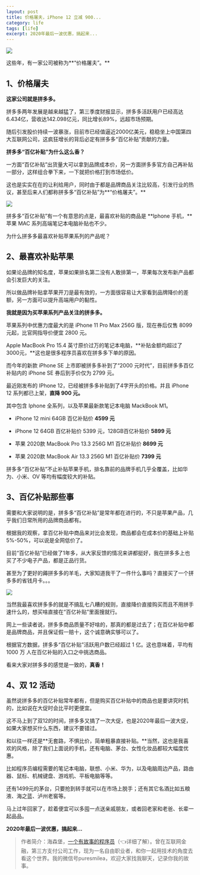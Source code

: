 ```yaml
---
layout: post
title: 价格屠夫，iPhone 12 立减 900...
category: life
tags: [life]
excerpt: 2020年最后一波优惠，搞起来...
---
```


![](http://favorites.ren/assets/images/2020/it/lijian/lijian01.jpg) 

这些年，有一家公司被称为**“价格屠夫”。**

## 1、价格屠夫

**这家公司就是拼多多。**

拼多多两年发展是越来越猛了，第三季度财报显示，拼多多活跃用户已经高达6.434亿，营收达142.098亿元，同比增长89%，远超市场预期。

随后引发股价持续一波暴涨，目前市已经值逼近2000亿美元，稳稳坐上中国第四大互联网公司，这疯狂增长的背后必定有拼多多“百亿补贴”贡献的力量。

**拼多多“百亿补贴”为什么这么香？**

一方面“百亿补贴”出货量大可以拿到品牌成本价，另一方面拼多多官方自己再补贴一部分，这样组合拳下来，一下就把价格打到市场低价。

这也是实实在在的让利给用户，同时由于都是品牌商品关注比较高，引发行业的热议，甚至后来人们都称拼多多“百亿补贴”为**“价格屠夫”。**

![](http://favorites.ren/assets/images/2020/it/lijian/lijian02.jpg) 

拼多多“百亿补贴”有一个有意思的点是，最喜欢补贴的商品是 **Iphone 手机，**苹果 MAC 系列高端笔记本电脑补贴也不少。

为什么拼多多最喜欢补贴苹果系列的产品呢？


## 2、最喜欢补贴苹果

如果论品牌的知名度，苹果如果排名第二没有人敢排第一，苹果每次发布新产品都会引发巨大的关注。

所以做品牌补贴拿苹果开刀是最有效的，一方面很容易让大家看到品牌降价的差额，另一方面可以提升高端用户的黏性。

**我就是因为买苹果系列产品关注的拼多多。**

苹果系列中优惠力度最大的是 iPhone 11 Pro Max 256G 版，现在券后仅售 8099 元起，比官网指导价便宜 2800 元。

Apple MacBook Pro 15.4 英寸原价过万的笔记本电脑，**补贴金额均超过了3000元，**这也是很多程序员喜欢在拼多多下单的原因。

而今年的新款 iPhone SE 上市即被拼多多补到了“2000 元时代”，目前拼多多百亿补贴内的 iPhone SE 券后到手价仅为 2799 元。

最近刚发布的 IPhone 12，已经被拼多多补贴到了4字开头的价格。并且 iPhone 12 系列都已上架，**直降 900 元。**

其中包含 Iphone 全系列，以及苹果最新款笔记本电脑 MackBook M1。

- iPhone 12 mini 64GB 百亿补贴价 **4599 元**

- iPhone 12 64GB 百亿补贴价 5399 元，128GB百亿补贴价 **5899 元**

- 苹果 2020款 MacBook Pro 13.3 256G M1 百亿补贴价 **8699 元**

- 苹果 2020款 MacBook Air 13.3 256G M1  百亿补贴价 **7399 元**

拼多多“百亿补贴”不止补贴苹果手机，排名靠前的品牌手机几乎全覆盖，比如华为、小米、OV 等均有幅度较大的补贴。

## 3、百亿补贴那些事

需要和大家说明的是，拼多多“百亿补贴”是常年都在进行的，不只是苹果产品，几乎我们日常所用的品牌商品都有。

根据我的观察，拿百亿补贴中商品来对比会发现，商品都会在成本价的基础上补贴 5%-50%，可以说是全网低价了。

目前“百亿补贴”已经做了1年多，从大家反馈的情况来讲都挺好，我在拼多多上也买了不少电子产品，都是正品行货。

甚至为了更好的薅拼多多的羊毛，大家知道我干了一件什么事吗？直接买了一个拼多多的省钱月卡。。。

![](http://favorites.ren/assets/images/2020/it/lijian/lijian03.jpg) 

当然我最喜欢拼多多的就是不搞乱七八糟的规则，直接降价直接购买而且不用拼手速什么的，想买啥直接在“百亿补贴”里面搜就行。

网上一些读者说，拼多多商品质量不好啥的，那真的都是过去了；在百亿补贴中都是品牌商品，并且保证假一赔十，这个诚意确实够可以了。

根据官方数据，拼多多“百亿补贴”活跃用户数已经超过 1 亿。这也意味着，平均有 1000 万 人在百亿补贴的入口之中挑选商品。

看来大家对拼多多的感觉是一致的，**真香！**

## 4、双 12 活动

虽然说拼多多的百亿补贴常年都有，但是购买百亿补贴中的商品也是要讲究时机的，比如说在大促时会比平时更便宜。

这不马上到了双12的时间，拼多多又搞了一次大促，也是2020年最后一波大促，如果大家想买什么东西，建议不要错过。

和以往一样还是**无套路，不惧比价，简单粗暴直接补贴。**当然，这也是我喜欢的风格，除了我们上面说的手机，还有电脑、茅台、女性化妆品都较大幅度优惠。

比如程序员编程需要的笔记本电脑，联想、小米、华为，以及电脑周边产品，路由器、鼠标、机械键盘、游戏机、平板电脑等等。

还有1499元的茅台，只要抢到转手就可以在市场上脱手；还有其它名酒比如五粮液、海之蓝、泸州老窖等。

马上过年回家了，趁着便宜可以多囤一点送亲戚朋友，或者回老家和老爸、长辈一起品品。

**2020年最后一波优惠，搞起来...**

>作者简介：海森堡，[一个有故事的程序员](https://mp.weixin.qq.com/s/bPk_-DcGF_7lTDoR1pKqVg)（👈详细了解）。曾在互联网金融，第三方支付公司工作，现为一名自由职业者，和你一起用技术的角度去看这个世界。我的微信号puresmilea，欢迎大家找我聊天，记录你我的故事。